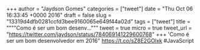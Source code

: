 
+++
author = "Jaydson Gomes"
categories = ["tweet"]
date = "Thu Oct 06 16:33:45 +0000 2016"
draft = false
slug = "13319d4dfb0281ccfd3bee9160065e649f44a02d"
tags = ["tweet"]
title = """"Como é ser um bom desenv..."""
tweet = true
micro = true
tweet_url = "https://twitter.com/jaydson/status/784069141229600768"
+++
'Como é ser um bom desenvolvedor em 2016" https://t.co/sZ8E2GOlxk #JavaScript
